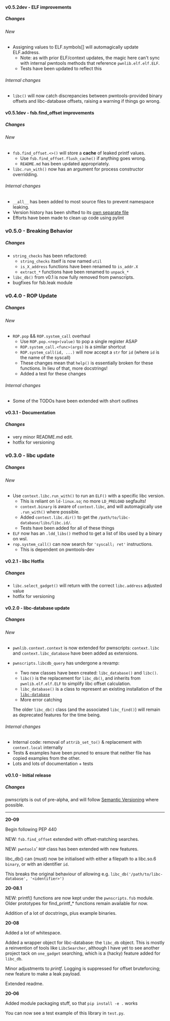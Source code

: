 #### v0.5.2dev - ELF improvements
##### Changes
###### New
 * Assigning values to ELF.symbols[] will automagically update ELF.address.
   * Note: as with prior ELF/context updates, the magic here can't sync with internal pwntools methods that reference `pwnlib.elf.elf.ELF`.
   * Tests have been updated to reflect this
###### Internal changes
 * `libc()` will now catch discrepancies between pwntools-provided binary offsets and libc-database offsets, raising a warning if things go wrong.

#### v0.5.1dev - fsb.find_offset improvements
##### Changes
###### New
 * `fsb.find_offset.<>()` will store a **cache** of leaked printf values.
   * Use `fsb.find_offset.flush_cache()` if anything goes wrong.
   * `README.md` has been updated appropriately.
 * `libc.run_with()` now has an argument for process constructor overridding.

###### Internal changes
 * `__all__` has been added to most source files to prevent namespace leaking.
 * Version history has been shifted to its [own separate file](CHANGELOG.md)
 * Efforts have been made to clean up code using pylint

### v0.5.0 - Breaking Behavior

##### Changes
 * `string_checks` has been refactored:
   * `string_checks` itself is now named `util`
   * `is_X_address` functions have been renamed to `is_addr.X`
   * `extract_*` functions have been renamed to `unpack_*`
 * `libc_db()` from v0.1 is now fully removed from pwnscripts.
 * bugfixes for fsb.leak module

### v0.4.0 - ROP Update

##### Changes
###### New
 * `ROP.pop` && `ROP.system_call` overhaul
   * Use `ROP.pop.<reg>(value)` to pop a single register ASAP
   * `ROP.system_call.<func>(args)` is a similar shortcut
   * `ROP.system_call(id, ...)` will now accept a `str` for `id` (where `id` is the name of the syscall)
   * These changes mean that `help()` is essentially broken for these functions. In lieu of that, more docstrings!
   * Added a test for these changes
###### Internal changes
 * Some of the TODOs have been extended with short outlines

#### v0.3.1 - Documentation
##### Changes
 * very minor README.md edit.
 * hotfix for versioning

### v0.3.0 - libc update
##### Changes
###### New
 * Use `context.libc.run_with()` to run an `ELF()` with a specific libc version.
   * This is reliant on `ld-linux.so`; no more `LD_PRELOAD` segfaults!
   * `context.binary` is aware of `context.libc`, and will automagically use `.run_with()` where possible.
   * Added `context.libc.dir()` to get the `/path/to/libc-database/libs/libc.id/`.
   * Tests have been added for all of these things
 * `ELF` now has an `.ldd_libs()` method to get a list of libs used by a binary on wsl.
 * `rop.system_call()` can now search for `'syscall; ret'` instructions.
   * This is dependent on pwntools-dev

#### v0.2.1 - libc Hotfix
##### Changes
 * `libc.select_gadget()` will return with the correct `libc.address` adjusted value
 * hotfix for versioning

#### v0.2.0 - libc-database update
##### Changes
###### New
 * `pwnlib.context.context` is now extended for pwnscripts: `context.libc` and `context.libc_database` have been added as extensions.
 * `pwnscripts.libcdb_query` has undergone a revamp:
     * Two new classes have been created: `libc_database()` and `libc()`.
     * `libc()` is the replacement for `libc_db()`, and inherits from `pwnlib.elf.elf.ELF` to simplify libc offset calculation.
     * `libc_database()` is a class to represent an existing installation of the [`libc-database`](https://github.com/niklasb/libc-database)
     * More error catching
   
   The older `libc_db()` class (and the associated `libc_find()`) will remain as deprecated features for the time being.

###### Internal changes
 * Internal code: removal of `attrib_set_to()` & replacement with `context.local` internally
 * Tests & examples have been pruned to ensure that neither file has copied examples from the other.
 * Lots and lots of documentation + tests

#### v0.1.0 - Initial release
##### Changes
pwnscripts is out of pre-alpha, and will follow [Semantic Versioning](https://semver.org/) where possible.

---

**20-09**

Begin following PEP 440

NEW: `fsb.find_offset` extended with offset-matching searches.

NEW: `pwntools`' `ROP` class has been extended with new features.

libc_db() can (must) now be initialised with either a filepath to a libc.so.6 `binary`, or with an identifier `id`. 

This breaks the original behaviour of allowing e.g. `libc_db('/path/to/libc-database', '<identifier>')`

**20-08.1**

NEW: printf() functions are now kept under the `pwnscripts.fsb` module. Older prototypes for find_printf_* functions remain available for now.

Addition of a lot of docstrings, plus example binaries.

**20-08**

Added a lot of whitespace.

Added a wrapper object for libc-database: the `libc_db` object. This is mostly a reinvention of tools like `LibcSearcher`, although I have yet to see another project tack on `one_gadget` searching, which is a (hacky) feature added for `libc_db`.

Minor adjustments to *printf*. Logging is suppressed for offset bruteforcing; new feature to make a leak payload.

Extended readme.

**20-06**

Added module packaging stuff, so that `pip install -e .` works

You can now see a test example of this library in `test.py`.
